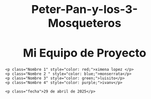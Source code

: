 # Peter-Pan-y-los-3-Mosqueteros
<!DOCTYPE html>
<html lang="es">
<head>
    <meta charset="UTF-8">
    <title>Equipo de Proyecto</title>
    <style>
        h1 {
            font-size: 36px;
            text-align: center;
        }
        .nombre {
            font-size: 24px;
        }
        .fecha {
            font-style: italic;
            text-align: center;
            margin-top: 20px;
        }
    </style>
</head>
<body>
    <h1>Mi Equipo de Proyecto</h1>

    <p class="Nombre 1" style="color: red;">ximena lopez </p>
    <p class="Nombre 2 " style="color: blue;">monserrata</p>
    <p class="Nombre 3" style="color: green;">luisito</p>
    <p class="Nombre 4" style="color: purple;">ivanv</p>

    <p class="fecha">29 de abril de 2025</p>
</body>
</html>

